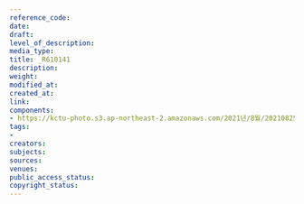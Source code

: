 ```yaml
---
reference_code: 
date: 
draft: 
level_of_description: 
media_type: 
title: _R610141
description: 
weight: 
modified_at: 
created_at: 
link: 
components:
- https://kctu-photo.s3.ap-northeast-2.amazonaws.com/2021년/8월/20210825_하반기+총파업+대장정_대구/_R610141.jpg
tags:
- 
creators: 
subjects: 
sources: 
venues: 
public_access_status: 
copyright_status: 
---
```

